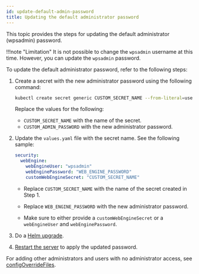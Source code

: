 ```yaml
---
id: update-default-admin-password
title: Updating the default administrator password
---
```

This topic provides the steps for updating the default administrator (wpsadmin) password.

!!!note "Limitation" 
    It is not possible to change the `wpsadmin` username at this time. However, you can update the `wpsadmin` password.

To update the default administrator password, refer to the following steps:

1. Create a secret with the new administrator password using the following command:

    ```sh
    kubectl create secret generic CUSTOM_SECRET_NAME --from-literal=username=wpsadmin --from-literal=password=CUSTOM_ADMIN_PASSWORD --namespace=dxns
    ```

    Replace the values for the following: 
    - `CUSTOM_SECRET_NAME` with the name of the secret.
    - `CUSTOM_ADMIN_PASSWORD` with the new administrator password.

2. Update the `values.yaml` file with the secret name. See the following sample:

    ```yaml
    security:
      webEngine:
        webEngineUser: "wpsadmin"
        webEnginePassword: "WEB_ENGINE_PASSWORD"
        customWebEngineSecret: "CUSTOM_SECRET_NAME"
    ```

    - Replace `CUSTOM_SECRET_NAME` with the name of the secret created in Step 1.

    - Replace `WEB_ENGINE_PASSWORD` with the new administrator password.

    - Make sure to either provide a `customWebEngineSecret` or a `webEngineUser` and `webEnginePassword`.

3. Do a [Helm upgrade](helm_upgrade_values.md).

4. [Restart the server](restart_webengine_server.md) to apply the updated password.

For adding other administrators and users with no administrator access, see [configOverrideFiles](configuration_changes_using_overrides.md#configuring-users-or-user-groups).
